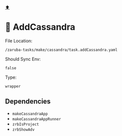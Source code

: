 [⬆️](./README.md)

# 👀 AddCassandra

File Location:

    /zaruba-tasks/make/cassandra/task.addCassandra.yaml

Should Sync Env:

    false

Type:

    wrapper


## Dependencies

* `makeCassandraApp`
* `makeCassandraAppRunner`
* `zrbIsProject`
* `zrbShowAdv`